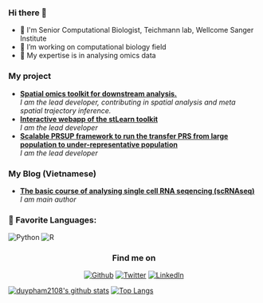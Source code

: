 ### Hi there 👋

- 🔭 I'm Senior Computational Biologist, Teichmann lab, Wellcome Sanger Institute
- 🌱 I’m working on computational biology field
- 👯 My expertise is in analysing omics data

<h3>My project</h3>
<ul>
  <li><a href="https://github.com/BiomedicalMachineLearning/stLearn"><b>Spatial omics toolkit for downstream analysis.</b></a><br/><i>I am the lead developer, contributing in spatial analysis and meta spatial trajectory inference.</i></li>
  <li><a href="https://github.com/BiomedicalMachineLearning/stlearn_interactive"><b>Interactive webapp of the stLearn toolkit</b></a><br/><i>I am the lead developer</i></li>
  <li><a href="https://github.com/BiomedicalMachineLearning/VGP"><b>Scalable PRSUP framework to run the transfer PRS from large population to under-representative population </b></a><br/><i>I am the lead developer</i></li>
</ul>
<h3>My Blog (Vietnamese)</h3>
<ul>
  <li><a href="https://rnaseqcoban.github.io/"><b>The basic course of analysing single cell RNA seqencing (scRNAseq)</b></a><br/><i>I am main author</i></li>
</ul>
<h3>📄 Favorite Languages:</h3>
<p>
<a target="_blank"><img alt="Python" src="https://img.shields.io/badge/Python-%2312100E.svg?logo=python&style=for-the-badge&logoColor=yellow"/></a> 
<a target="_blank"><img alt="R" src="https://img.shields.io/badge/R-%2312100E.svg?logo=R&style=for-the-badge&logoColor=blue"/></a> 
  
</p>

<h3 align="center">Find me on</h3>
<p align="center"><a 
href="https://github.com/duypham2108" target="_blank"><img alt="Github" 
src="https://img.shields.io/badge/GitHub-%2312100E.svg?&style=for-the-badge&logo=Github&logoColor=white" /></a> <a 
href="https://twitter.com/DuyTruongPham" target="_blank"><img alt="Twitter" 
src="https://img.shields.io/badge/twitter-%2312100E.svg?&style=for-the-badge&logo=twitter&logoColor=blue" /></a> <a 
href="https://www.linkedin.com/in/duy-pham2108" target="_blank"><img alt="LinkedIn" 
src="https://img.shields.io/badge/linkedin-%2312100E.svg?&style=for-the-badge&logo=linkedin&logoColor=blue" /></a>
</p>

[![duypham2108's github stats](https://github-readme-stats.vercel.app/api?username=duypham2108&hide=issues&show_icons=true)](https://github.com/duypham2108)
[![Top Langs](https://github-readme-stats.vercel.app/api/top-langs/?username=duypham2108&layout=compact)](https://github.com/duypham2108)
